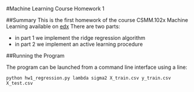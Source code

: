 #Machine Learning Course Homework 1

##Summary
This is the first homework of the course  CSMM.102x Machine Learning available on [edx](edx.org)
There are two parts: 
- in part 1 we implement the ridge regression algorithm
- in part 2 we implement an active learning procedure

##Running the Program

The program can be launched from a command line interface using a line: 

`python hw1_regression.py lambda sigma2 X_train.csv y_train.csv X_test.csv`


